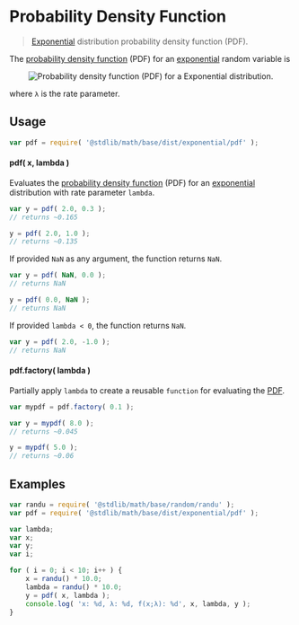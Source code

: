 # Probability Density Function

> [Exponential][exponential] distribution probability density function (PDF).


<section class="intro">

The [probability density function][pdf] (PDF) for an [exponential][exponential] random variable is

<!-- <equation class="equation" label="eq:pdf" align="center" raw=" f(x;\lambda) = \begin{cases}
\lambda e^{-\lambda x} &amp; x \ge 0 \\
0 &amp; x < 0
\end{cases}" alt="Probability density function (PDF) for a Exponential distribution."> -->

<div class="equation" align="center" data-raw-text=" f(x;\lambda) = \begin{cases}
\lambda e^{-\lambda x} &amp; x \ge 0 \\
0 &amp; x < 0
\end{cases}" data-equation="eq:pdf">
    <img src="" alt="Probability density function (PDF) for a Exponential distribution.">
    <br>
</div>

<!-- </equation> -->

where `λ` is the rate parameter.

</section>

<!-- /.intro -->


<section class="usage">

## Usage

``` javascript
var pdf = require( '@stdlib/math/base/dist/exponential/pdf' );
```

#### pdf( x, lambda )

Evaluates the [probability density function][pdf] (PDF) for an [exponential][exponential] distribution with rate parameter `lambda`.

``` javascript
var y = pdf( 2.0, 0.3 );
// returns ~0.165

y = pdf( 2.0, 1.0 );
// returns ~0.135
```

If provided `NaN` as any argument, the function returns `NaN`.

``` javascript
var y = pdf( NaN, 0.0 );
// returns NaN

y = pdf( 0.0, NaN );
// returns NaN
```

If provided `lambda < 0`, the function returns `NaN`.

``` javascript
var y = pdf( 2.0, -1.0 );
// returns NaN
```

#### pdf.factory( lambda )

Partially apply `lambda` to create a reusable `function` for evaluating the [PDF][pdf].

``` javascript
var mypdf = pdf.factory( 0.1 );

var y = mypdf( 8.0 );
// returns ~0.045

y = mypdf( 5.0 );
// returns ~0.06
```

</section>

<!-- /.usage -->


<section class="examples">

## Examples

``` javascript
var randu = require( '@stdlib/math/base/random/randu' );
var pdf = require( '@stdlib/math/base/dist/exponential/pdf' );

var lambda;
var x;
var y;
var i;

for ( i = 0; i < 10; i++ ) {
    x = randu() * 10.0;
    lambda = randu() * 10.0;
    y = pdf( x, lambda );
    console.log( 'x: %d, λ: %d, f(x;λ): %d', x, lambda, y );
}
```

</section>

<!-- /.examples -->


<section class="links">

[pdf]: https://en.wikipedia.org/wiki/Probability_density_function
[exponential]: https://en.wikipedia.org/wiki/Exponential_distribution

</section>

<!-- /.links -->
